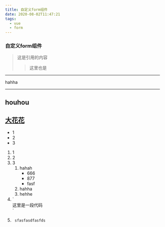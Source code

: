 ```yaml
---
title: 自定义form组件
date: 2020-08-02T11:47:21
tags:
  - vue
  - form
---
```

### 自定义form组件
> 这是引用的内容
>> 这里也是
---
hahha
***
houhou
---
[大花花](https://www.dahuahua.store)
---
+ 1
+ 2
+ 3
1. 1
2. 2
3. 3
    1. hahah
        + 666
        + 877
        + fasf 
    2. hahha
    3. hehhe
4. `
    <div>这里是一段代码</div>
    `
5. ```
    sfasfasdfasfds
    ```

